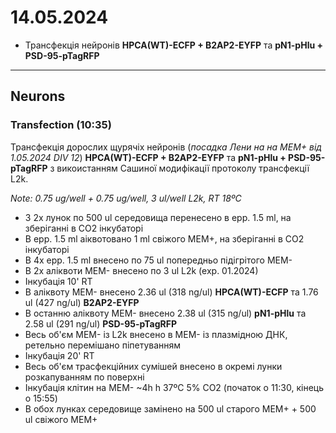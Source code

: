 14.05.2024
=========
- Трансфекція нейронів __HPCA(WT)-ECFP + B2AP2-EYFP__ та  __pN1-pHlu + PSD-95-pTagRFP__ 

---

## Neurons
### Transfection (10:35)
Трансфекція дорослих щурячіх нейронів (_посадка Лени на на MEM+ від 1.05.2024 DIV 12_) __HPCA(WT)-ECFP + B2AP2-EYFP__ та  __pN1-pHlu + PSD-95-pTagRFP__ з викоистанням Сашиної модифікації протоколу трансфекції L2k.

_Note: 0.75 ug/well + 0.75 ug/well, 3 ul/well L2k, RT 18ºC_

- З 2x лунок по 500 ul середовища перенесено в epp. 1.5 ml, на зберіганні в CO2 інкубаторі
- В epp. 1.5 ml аіквотовано 1 ml свіжого MEM+, на зберіганні в CO2 інкубаторі
- В 4x epp. 1.5 ml внесено по 75 ul попередньо підігрітого MEM-
- В 2x аліквоти MEM- внесено по 3 ul L2k (exp. 01.2024)
- Інкубація 10' RT
- В аліквоту MEM- внесено 2.36 ul (318 ng/ul) __HPCA(WT)-ECFP__ та 1.76 ul (427 ng/ul) __B2AP2-EYFP__
- В останню аліквоту MEM- внесено 2.38 ul (315 ng/ul) __pN1-pHlu__ та 2.58 ul (291 ng/ul) __PSD-95-pTagRFP__ 
- Весь об'єм MEM- із L2k внесено в MEM- із плазмідною ДНК, ретельно перемішано піпетуванням
- Інкубація 20' RT
- Весь об'єм трасфекційних сумішей внесено в окремі лунки розкапуванням по поверхні
- Інкубація клітин на MEM- ~4h h 37ºC 5% CO2 (початок о 11:30, кінець о 15:55)
- В обох лунках середовище замінено на 500 ul старого MEM+ + 500 ul свіжого MEM+ 